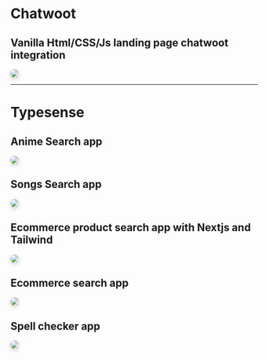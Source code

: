 # Chatwoot

## Vanilla Html/CSS/Js landing page chatwoot integration

<img src="https://user-images.githubusercontent.com/37651620/154280547-d9793620-e7a2-4681-8dca-769761e38628.png" style="border-radius:7px;box-shadow: 0 3px 10px rgb(0 0 0 / 0.2);"/>

---

# Typesense

## Anime Search app

<img src="https://user-images.githubusercontent.com/37651620/154140579-f5d104b6-65cc-4b71-bd5a-9f7d8158771a.png" style="border-radius:7px;box-shadow: 0 3px 10px rgb(0 0 0 / 0.2);"/>

## Songs Search app

<img src="https://user-images.githubusercontent.com/37651620/153408607-2f6d76b9-ab43-4da9-b736-d7edaa6fec34.png" style="border-radius:7px;box-shadow: 0 3px 10px rgb(0 0 0 / 0.2);"/>

## Ecommerce product search app with Nextjs and Tailwind

<img src="https://user-images.githubusercontent.com/37651620/153144074-768b2051-c4cc-4edc-a9e4-cd32b33371dc.png" style="border-radius:7px;box-shadow: 0 3px 10px rgb(0 0 0 / 0.2);"/>

## Ecommerce search app

<img src="https://user-images.githubusercontent.com/37651620/153600584-860fe7fe-c507-4973-bca2-8437eeb23e7c.png" style="border-radius:7px;box-shadow: 0 3px 10px rgb(0 0 0 / 0.2);"/>

## Spell checker app

<img src="https://user-images.githubusercontent.com/37651620/153583296-42a25096-1b04-4ee3-aaef-97aae538ca57.png" style="border-radius:7px;box-shadow: 0 3px 10px rgb(0 0 0 / 0.2);"/>
